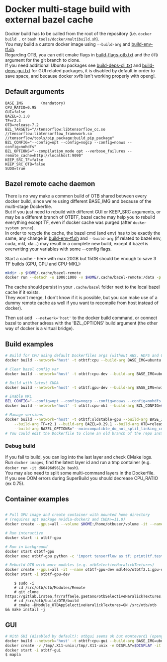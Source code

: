# Docker multi-stage build with external bazel cache
Docker build has to be called from the root of the repository (i.e. `docker build .` or `bash tools/docker/multibuild.sh`).  
You may build a custom docker image using `--build-arg` and [build-env-tf.sh](build-env-tf.sh).  
Regarding OTB, you can edit cmake flags in [build-flags-otb.txt](build-flags-otb.txt) and the `OTB` argument for the git branch to clone.  
If you need additional Ubuntu packages see [build-deps-cli.txt](build-deps-cli.txt) and [build-deps-gui.txt](build-deps-gui.txt) for GUI related packages, it is disabled by default in order to save space, and because docker xvfb isn't working properly with opengl.

## Default arguments
```
BASE_IMG        (mandatory)
CPU_RATIO=0.95
GUI=false
BAZEL=3.1.0
TF=r2.4
OTB=release-7.2
BZL_TARGETS="//tensorflow:libtensorflow_cc.so //tensorflow:libtensorflow_framework.so //tensorflow/tools/pip_package:build_pip_package"
BZL_CONFIG="--config=opt --config=nogcp --config=noaws --config=nohdfs"
BZL_OPTIONS="--compilation_mode opt --verbose_failures --remote_cache=http://localhost:9090"
KEEP_SRC_TF=false
KEEP_SRC_OTB=false
SUDO=true
```

## Bazel remote cache daemon
There is no way make a common build of OTB shared between every docker build, since we're using different BASE_IMG and because of the multi-stage Dockerfile.  
But if you just need to rebuild with different GUI or KEEP_SRC arguments, or may be a different branch of OTBTF, bazel cache may help you to rebuild everything except TF, even if docker cache was purged (after `docker system prune`).  
In order to recycle the cache, the bazel cmd (and env) has to be exactly the same, any change in [build-env-tf.sh](build-env-tf.sh) and `--build-arg` (if related to bazel env, cuda, mkl, xla...) may result in a complete new build, except if bazel is overwriting your variables with some --config flags.  

Start a cache - here with max 20GB but 15GB should be enough to save 3 TF builds (GPU, CPU and CPU-MKL):  
```bash
mkdir -p $HOME/.cache/bazel-remote
docker run --detach -u 1000:1000 -v $HOME/.cache/bazel-remote:/data -p 9090:8080 buchgr/bazel-remote-cache --max_size=20
```
The cache should persist in your `.cache/bazel` folder next to the local bazel cache if it exists.  
They won't merge, I don't know if it is possible, but you can make use of a dummy remote cache as well if you want to recompile from host instead of docker).  

Then ust add ` --network='host'` to the docker build command, or connect bazel to another adress with the 'BZL_OPTIONS' build argument (the other way of docker is a virtual bridge).  


## Build examples
```bash
# Build for CPU using default Dockerfiles args (without AWS, HDFS and GCP support)
docker build --network='host' -t otbtf:cpu --build-arg BASE_IMG=ubuntu:18.04 .

# Clear bazel config var
docker build --network='host' -t otbtf:cpu-dev --build-arg BASE_IMG=ubuntu:18.04 --build-arg BZL_CONFIG= KEEP_SRC_OTB=true .

# Build with latest CUDA
docker build --network='host' -t otbtf:gpu-dev --build-arg BASE_IMG=nvidia/cuda:11.0-cudnn8-devel-ubuntu18.04 KEEP_SRC_OTB=true .

# Enable MKL
BZL_CONFIG="--config=opt --config=nogcp --config=noaws --config=nohdfs --config=mkl --copt='-mfpmath=both'"
docker build --network='host' -t otbtf:cpu-mkl --build-arg BZL_CONFIG=$BZL_CONFIG --build-arg BASE_IMG=nvidia/cuda:11.0-cudnn8-devel-ubuntu18.04 .

# Manage versions
docker build --network='host' -t otbtf:oldstable-gpu --build-arg BASE_IMG=nvidia/cuda:10.1-cudnn7-devel-ubuntu18.04 \
    --build-arg TF=r2.1 --build-arg BAZEL=0.29.1 --build-arg OTB=release-7.2 \
    --build-arg BAZEL_OPTIONS="--noincompatible_do_not_split_linking_cmdline -c opt --verbose_failures" .
# You could edit the Dockerfile to clone an old branch of the repo instead of cp new files from the build context
```

### Debug build
If you fail to build, you can log into the last layer and check CMake logs.  
Run `docker images`, find the latest layer id and run a tmp container (e.g. `docker run -it d60496d9612e bash`).  
You may also need to split some multi-command layers in the Dockerfile.  
If you see OOM errors during SuperBuild you should decrease CPU_RATIO (ex 0.75).  


## Container examples
```bash

# Pull GPU image and create container with mounted home directory
# (requires apt package nvidia-docker2 and CUDA>=11.0)
docker create --gpus=all --volume $HOME:/home/otbuser/volume -it --name otbtf-gpu mdl4eo/otbtf2.1:gpu

# Run interactive
docker start -i otbtf-gpu

# Run in background
docker start otbtf-gpu
docker exec otbtf-gpu python -c 'import tensorflow as tf; print(tf.test.is_gpu_available())'

# Rebuild OTB with more modules (e.g. otbSelectiveHaralickTextures)
docker create --gpus=all -it --name otbtf-gpu-dev mdl4eo/otbtf2.1:gpu-dev
docker start -i otbtf-gpu-dev
```
```
    $ sudo -i
    # cd /src/otb/otb/Modules/Remote
    # git clone https://gitlab.irstea.fr/raffaele.gaetano/otbSelectiveHaralickTextures.git
    # cd /src/otb/build/OTB/build
    # cmake -DModule_OTBAppSelectiveHaralickTextures=ON /src/otb/otb && make install -j
```


## GUI
```bash
# With GUI (disabled by default): otbgui seems ok but monteverdi (opengl) isn't working
docker build --network='host' -t otbtf:cpu-gui --build-arg BASE_IMG=ubuntu:18.04 --build-arg GUI=true .
docker create -v /tmp/.X11-unix:/tmp/.X11-unix -e DISPLAY=$DISPLAY -it --name otbtf-gui otbtf:cpu-gui
docker start -i otbtf-gui
$ mapla
```
